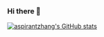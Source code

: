 ### Hi there 👋
[![aspirantzhang's GitHub stats](https://github-readme-stats.vercel.app/api?username=aspirantzhang)](https://github.com/aspirantzhang)
<!--
**DDDennnisss/DDDennnisss** is a ✨ _special_ ✨ repository because its `README.md` (this file) appears on your GitHub profile.

Here are some ideas to get you started:

- 🔭 I’m currently working on ...
- 🌱 I’m currently learning ...
- 👯 I’m looking to collaborate on ...
- 🤔 I’m looking for help with ...
- 💬 Ask me about ...
- 📫 How to reach me: ...
- 😄 Pronouns: ...
- ⚡ Fun fact: ...
-->
